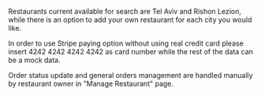
Restaurants current available for search are Tel Aviv and Rishon Lezion, while there is an option to add your own restaurant for each city you would like.

In order to use Stripe paying option without using real credit card please insert 4242 4242 4242 4242 as card number while the rest of the data can be a mock data.

Order status update and general orders management are handled manually by restaurant owner in "Manage Restaurant" page.
